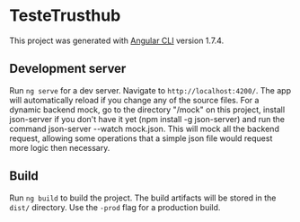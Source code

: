 # TesteTrusthub

This project was generated with [Angular CLI](https://github.com/angular/angular-cli) version 1.7.4.

## Development server

Run `ng serve` for a dev server. Navigate to `http://localhost:4200/`. The app will automatically reload if you change any of the source files.
For a dynamic backend mock, go to the directory "/mock" on this project, install json-server if you don't have it yet (npm install -g json-server) and run the command json-server --watch mock.json. This will mock all the backend request, allowing some operations that a simple json file would request more logic then necessary.

## Build

Run `ng build` to build the project. The build artifacts will be stored in the `dist/` directory. Use the `-prod` flag for a production build.

